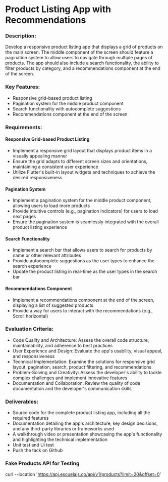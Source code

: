 # Product Listing App with Recommendations
###  Description:
Develop a responsive product listing app that displays a grid of products on the main screen. The middle component of the screen should feature a pagination system to allow users to navigate through multiple pages of products. The app should also include a search functionality, the ability to filter products by category, and a recommendations component at the end of the screen.
### Key Features:
- Responsive grid-based product listing
- Pagination system for the middle product component
- Search functionality with autocomplete suggestions
- Recommendations component at the end of the screen
### Requirements:
#### Responsive Grid-based Product Listing
-  Implement a responsive grid layout that displays product items in a visually appealing manner
-  Ensure the grid adapts to different screen sizes and orientations, maintaining a consistent user experience
-  Utilize Flutter's built-in layout widgets and techniques to achieve the desired responsiveness
#### Pagination System
- Implement a pagination system for the middle product component, allowing users to load more products
- Provide intuitive controls (e.g., pagination indicators) for users to load next pages
- Ensure the pagination system is seamlessly integrated with the overall product listing experience
#### Search Functionality
- Implement a search bar that allows users to search for products by name or other relevant attributes
- Provide autocomplete suggestions as the user types to enhance the search experience
- Update the product listing in real-time as the user types in the search bar
#### Recommendations Component
- Implement a recommendations component at the end of the screen, displaying a list of suggested products
- Provide a way for users to interact with the recommendations (e.g., Scroll horizontal)
### Evaluation Criteria:
- Code Quality and Architecture: Assess the overall code structure, maintainability, and adherence to best practices
- User Experience and Design: Evaluate the app's usability, visual appeal, and responsiveness
- Technical Implementation: Examine the solutions for responsive grid layout, pagination, search, product filtering, and recommendations
- Problem-Solving and Creativity: Assess the developer's ability to tackle complex challenges and implement innovative features
- Documentation and Collaboration: Review the quality of code documentation and the developer's communication skills
### Deliverables:
- Source code for the complete product listing app, including all the required features
- Documentation detailing the app's architecture, key design decisions, and any third-party libraries or frameworks used
- A walkthrough video or presentation showcasing the app's functionality and highlighting the technical implementation
- Unit test and Ui test
- Push the tack on Github
### Fake Products API for Testing
curl --location 'https://api.escuelajs.co/api/v1/products?limit=20&offset=0'
